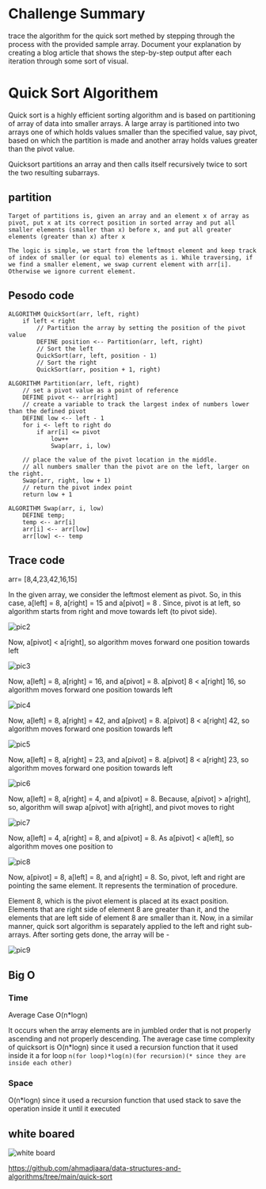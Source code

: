 <!-- ALGORITHM QuickSort(arr, left, right)
    if left < right
        // Partition the array by setting the position of the pivot value
        DEFINE position <-- Partition(arr, left, right)
        // Sort the left
        QuickSort(arr, left, position - 1)
        // Sort the right
        QuickSort(arr, position + 1, right)

ALGORITHM Partition(arr, left, right)
    // set a pivot value as a point of reference
    DEFINE pivot <-- arr[right]
    // create a variable to track the largest index of numbers lower than the defined pivot
    DEFINE low <-- left - 1
    for i <- left to right do
        if arr[i] <= pivot
            low++
            Swap(arr, i, low)

     // place the value of the pivot location in the middle.
     // all numbers smaller than the pivot are on the left, larger on the right.
     Swap(arr, right, low + 1)
    // return the pivot index point
     return low + 1

ALGORITHM Swap(arr, i, low)
    DEFINE temp;
    temp <-- arr[i]
    arr[i] <-- arr[low]
    arr[low] <-- temp -->
# Challenge Summary

trace the algorithm for the quick sort methed by stepping through the process with the provided sample array. Document your explanation by creating a blog article that shows the step-by-step output after each iteration through some sort of visual.

# Quick Sort Algorithem

Quick sort is a highly efficient sorting algorithm and is based on partitioning of array of data into smaller arrays. A large array is partitioned into two arrays one of which holds values smaller than the specified value, say pivot, based on which the partition is made and another array holds values greater than the pivot value.

Quicksort partitions an array and then calls itself recursively twice to sort the two resulting subarrays.

## partition

`Target of partitions is, given an array and an element x of array as pivot, put x at its correct position in sorted array and put all smaller elements (smaller than x) before x, and put all greater elements (greater than x) after x`

`The logic is simple, we start from the leftmost element and keep track of index of smaller (or equal to) elements as i. While traversing, if we find a smaller element, we swap current element with arr[i]. Otherwise we ignore current element.`

## Pesodo code

    ALGORITHM QuickSort(arr, left, right)
        if left < right
            // Partition the array by setting the position of the pivot value
            DEFINE position <-- Partition(arr, left, right)
            // Sort the left
            QuickSort(arr, left, position - 1)
            // Sort the right
            QuickSort(arr, position + 1, right)

    ALGORITHM Partition(arr, left, right)
        // set a pivot value as a point of reference
        DEFINE pivot <-- arr[right]
        // create a variable to track the largest index of numbers lower than the defined pivot
        DEFINE low <-- left - 1
        for i <- left to right do
            if arr[i] <= pivot
                low++
                Swap(arr, i, low)

        // place the value of the pivot location in the middle.
        // all numbers smaller than the pivot are on the left, larger on the right.
        Swap(arr, right, low + 1)
        // return the pivot index point
        return low + 1

    ALGORITHM Swap(arr, i, low)
        DEFINE temp;
        temp <-- arr[i]
        arr[i] <-- arr[low]
        arr[low] <-- temp

## Trace code

arr= [8,4,23,42,16,15]

In the given array, we consider the leftmost element as pivot. So, in this case, a[left] = 8, a[right] = 15 and a[pivot] = 8 .
Since, pivot is at left, so algorithm starts from right and move towards left (to pivot side).

![pic2](pic/Frame2.jpg "2")

Now, a[pivot] < a[right], so algorithm moves forward one position towards left

![pic3](pic/Frame3.jpg "3")

Now, a[left] = 8, a[right] = 16, and a[pivot] = 8.
a[pivot] 8 < a[right] 16, so algorithm moves forward one position towards left

![pic4](pic/Frame4.jpg "4")

Now, a[left] = 8, a[right] = 42, and a[pivot] = 8.
a[pivot] 8 < a[right] 42, so algorithm moves forward one position towards left

![pic5](pic/Frame5.jpg "5")

Now, a[left] = 8, a[right] = 23, and a[pivot] = 8.
a[pivot] 8 < a[right] 23, so algorithm moves forward one position towards left

![pic6](pic/Frame6.jpg "6")

Now, a[left] = 8, a[right] = 4, and a[pivot] = 8.
Because, a[pivot] > a[right], so, algorithm will swap a[pivot] with a[right], and pivot moves to right

![pic7](pic/Frame7.jpg "7")

Now, a[left] = 4, a[right] = 8, and a[pivot] = 8.
As a[pivot] < a[left], so algorithm moves one position to

![pic8](pic/Frame8.jpg "8")

Now, a[pivot] = 8, a[left] = 8, and a[right] = 8. So, pivot, left and right are pointing the same element. It represents the termination of  procedure.

Element 8, which is the pivot element is placed at its exact position.
Elements that are right side of element 8 are greater than it, and the elements that are left side of element 8 are smaller than it.
Now, in a similar manner, quick sort algorithm is separately applied to the left and right sub-arrays. After sorting gets done, the array will  be -

![pic9](pic/Frame9.jpg "9")

## Big O

### **Time**

Average Case O(n*logn)

It occurs when the array elements are in jumbled order that is not properly ascending and not properly descending. The average case time complexity of quicksort is O(n*logn)
since it used a recursion function that it used inside it a for loop `n(for loop)*log(n)(for recursion)(* since they are inside each other)`

### **Space**

O(n*logn)
since it used a recursion function that used stack to save the operation inside it until it executed

## white boared

![white board](pic/quick%20sort%20.jpg "white board")

<https://github.com/ahmadjaara/data-structures-and-algorithms/tree/main/quick-sort>
